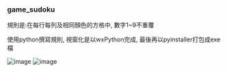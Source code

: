 ### game_sudoku
規則是:在每行每列及相同顏色的方格中, 數字1~9不重覆

使用python撰寫規則, 視窗化是以wxPython完成, 
最後再以pyinstaller打包成exe檔

![image](https://user-images.githubusercontent.com/41098854/147764822-3535dc3e-8f37-4eaa-b791-ce1affd8824e.png)
![image](https://user-images.githubusercontent.com/41098854/147764881-1063fcb8-1dad-4342-9872-cf5210ab2b63.png)
